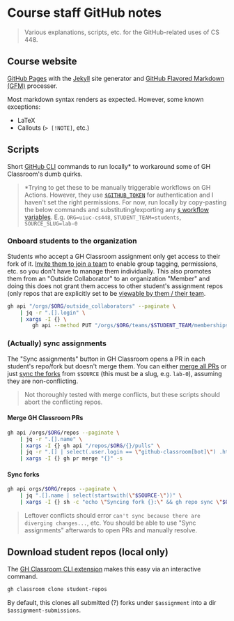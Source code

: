 # Course staff GitHub notes

> Various explanations, scripts, etc. for the GitHub-related uses of CS 448.

## Course website

[GitHub Pages](https://docs.github.com/en/pages) with the [Jekyll](https://docs.github.com/en/pages/setting-up-a-github-pages-site-with-jekyll/about-github-pages-and-jekyll) site generator and [GitHub Flavored Markdown (GFM)](https://github.github.com/gfm/) processer.

Most markdown syntax renders as expected. However, some known exceptions:
- LaTeX
- Callouts (`> [!NOTE]`, etc.)

## Scripts

Short [GitHub CLI](https://cli.github.com/manual/) commands to run locally* to workaround some of GH Classroom's dumb quirks.

> *Trying to get these to be manually triggerable workflows on GH Actions. However, they use [`$GITHUB_TOKEN`](https://docs.github.com/en/actions/security-for-github-actions/security-guides/automatic-token-authentication) for authentication and I haven't set the right permissions. For now, run locally by copy-pasting the below commands and substituting/exporting any [`$` workflow variables](https://github.com/organizations/uiuc-cs448/settings/variables/actions). E.g. `ORG=uiuc-cs448`, `STUDENT_TEAM=students`, `SOURCE_SLUG=lab-0`

### Onboard students to the organization

Students who accept a GH Classroom assignment only get access to their fork of it. [Invite them to join a team](https://docs.github.com/en/rest/teams/members?apiVersion=2022-11-28#add-or-update-team-membership-for-a-user) to enable group tagging, permissions, etc. so you don't have to manage them individually. This also promotes them from an "Outside Collaborator" to an organization "Member" and doing this does not grant them access to other student's assignment repos (only repos that are explicitly set to be [viewable by them / their team](https://docs.github.com/en/organizations/managing-user-access-to-your-organizations-repositories/managing-repository-roles/managing-team-access-to-an-organization-repository).

```bash
gh api "/orgs/$ORG/outside_collaborators" --paginate \
    | jq -r ".[].login" \
    | xargs -I {} \
        gh api --method PUT "/orgs/$ORG/teams/$STUDENT_TEAM/memberships/{}" -f "role=member"
```

### (Actually) sync assignments

The "Sync assignments" button in GH Classroom opens a PR in each student's repo/fork but doesn't merge them. You can either [merge all PRs](https://cli.github.com/manual/gh_pr_merge) or just [sync the forks](https://cli.github.com/manual/gh_repo_sync) from `$SOURCE` (this must be a slug, e.g. `lab-0`), assuming they are non-conflicting.

> Not thoroughly tested with merge conflicts, but these scripts should abort the conflicting repos.

#### Merge GH Classroom PRs

```bash
gh api /orgs/$ORG/repos --paginate \
    | jq -r ".[].name" \
    | xargs -I {} gh api "/repos/$ORG/{}/pulls" \
    | jq -r ".[] | select(.user.login == \"github-classroom[bot]\") .html_url" \
    | xargs -I {} gh pr merge "{}" -s
```

#### Sync forks

```bash
gh api orgs/$ORG/repos --paginate \
    | jq ".[].name | select(startswith(\"$SOURCE-\"))" \
    | xargs -I {} sh -c "echo \"Syncing fork {}:\" && gh repo sync \"$ORG/{}\" -s \"$ORG/$SOURCE\""
```

> Leftover conflicts should error `can't sync because there are diverging changes...`, etc. You should be able to use "Sync assignments" afterwards to open PRs and manually resolve.

## Download student repos (local only)

The [GH Classroom CLI extension](https://docs.github.com/en/education/manage-coursework-with-github-classroom/teach-with-github-classroom/using-github-classroom-with-github-cli) makes this easy via an interactive command.

```bash
gh classroom clone student-repos
```

By default, this clones all submitted (?) forks under `$assignment` into a dir `$assignment-submissions`.
